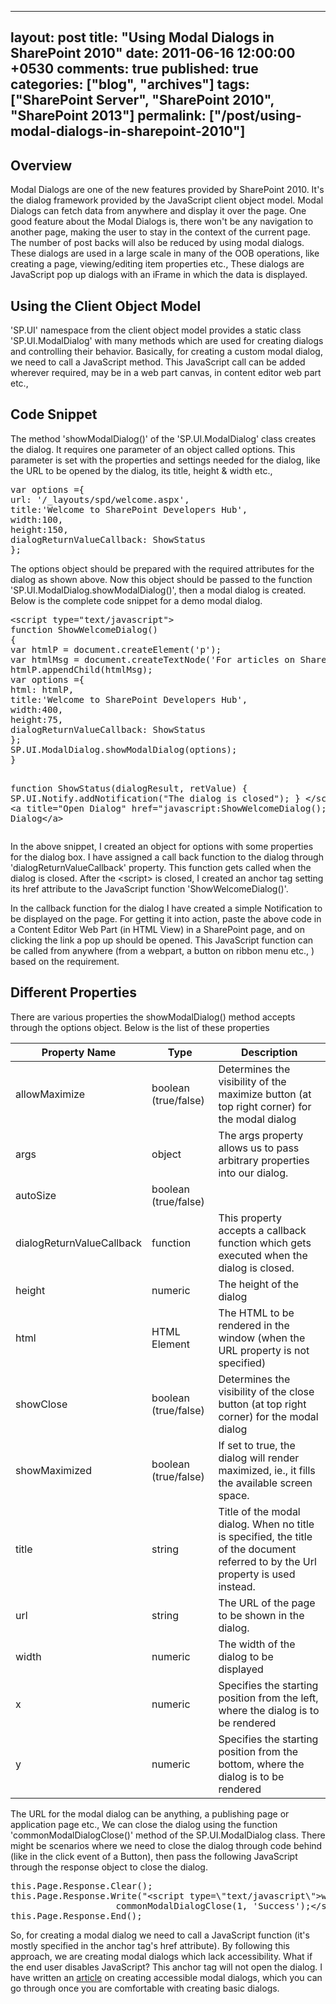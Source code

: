 ---
layout: post
title: "Using Modal Dialogs in SharePoint 2010"
date: 2011-06-16 12:00:00 +0530
comments: true
published: true
categories: ["blog", "archives"]
tags: ["SharePoint Server", "SharePoint 2010", "SharePoint 2013"]
permalink: ["/post/using-modal-dialogs-in-sharepoint-2010"]
  ---
<!-- more -->
<h2>Overview</h2>
<p>Modal Dialogs are one of the new features provided by SharePoint 2010. It's the dialog framework provided by the JavaScript client object model. Modal Dialogs can fetch data from anywhere and display it over the page. One good feature about the Modal Dialogs is, there won't be any navigation to another page, making the user to stay in the context of the current page. The number of post backs will also be reduced by using modal dialogs. These dialogs are used in a large scale in many of the OOB operations, like creating a page, viewing/editing item properties etc., These dialogs are JavaScript pop up dialogs with an iFrame in which the data is displayed.</p>
<h2>Using the Client Object Model</h2>
<p>'SP.UI' namespace from the client object model provides a static class 'SP.UI.ModalDialog' with many methods which are used for creating dialogs and controlling their behavior. Basically, for creating a custom modal dialog, we need to call a JavaScript method. This JavaScript call can be added wherever required, may be in a web part canvas, in content editor web part etc.,</p>
<h2>Code Snippet</h2>
<p>The method 'showModalDialog()' of the 'SP.UI.ModalDialog' class creates the dialog. It requires one parameter of an object called options. This parameter is set with the properties and settings needed for the dialog, like the URL to be opened by the dialog, its title, height &amp; width etc.,</p>
<pre class="brush:js;auto-links:false;toolbar:false" contenteditable="false">var options ={
url: '/_layouts/spd/welcome.aspx',
title:'Welcome to SharePoint Developers Hub',
width:100,
height:150,
dialogReturnValueCallback: ShowStatus
};</pre>
<p>The options object should be prepared with the required attributes for the dialog as shown above. Now this object should be passed to the function 'SP.UI.ModalDialog.showModalDialog()', then a modal dialog is created. Below is the complete code snippet for a demo modal dialog.</p>
<pre class="brush:js;auto-links:false;toolbar:false" contenteditable="false">&lt;script type="text/javascript"&gt;
function ShowWelcomeDialog()
{
var htmlP = document.createElement('p');
var htmlMsg = document.createTextNode('For articles on SharePoint 2010, visit SharePoint Developers Hub - http://www.spdeveloper.co.in');
htmlP.appendChild(htmlMsg);
var options ={
html: htmlP,
title:'Welcome to SharePoint Developers Hub',
width:400,
height:75,
dialogReturnValueCallback: ShowStatus
};
SP.UI.ModalDialog.showModalDialog(options);
}

function ShowStatus(dialogResult, retValue)
{
SP.UI.Notify.addNotification("The dialog is closed");
}
&lt;/script&gt;
&lt;a title="Open Dialog" href="javascript:ShowWelcomeDialog();"&gt;Open Dialog&lt;/a&gt;</pre>
<p>In the above snippet, I created an object for options with some properties for the dialog box. I have assigned a call back function to the dialog through 'dialogReturnValueCallback' property. This function gets called when the dialog is closed. After the &lt;script&gt; is closed, I created an anchor tag setting its href attribute to the JavaScript function 'ShowWelcomeDialog()'.</p>
<p>In the callback function for the dialog I have created a simple Notification to be displayed on the page. For getting it into action, paste the above code in a Content Editor Web Part (in HTML View) in a SharePoint page, and on clicking the link a pop up should be opened. This JavaScript function can be called from anywhere (from a webpart, a button on ribbon menu etc., ) based on the requirement.</p>
<h2>Different Properties</h2>
<p>There are various properties the showModalDialog() method accepts through the options object. Below is the list of these properties</p>
<table>
<thead>
<tr>
<th>Property Name</th>
<th>Type</th>
<th>Description</th>
</tr>
</thead>
<tbody>
<tr>
<td>allowMaximize</td>
<td>boolean (true/false)</td>
<td>Determines the visibility of the maximize button (at top right corner) for the modal dialog</td>
</tr>
<tr>
<td>args</td>
<td>object</td>
<td>The args property allows us to pass arbitrary properties into our dialog.</td>
</tr>
<tr>
<td>autoSize</td>
<td>boolean (true/false)</td>
</tr>
<tr>
<td>dialogReturnValueCallback</td>
<td>function</td>
<td>This property accepts a callback function which gets executed when the dialog is closed.</td>
</tr>
<tr>
<td>height</td>
<td>numeric</td>
<td>The height of the dialog</td>
</tr>
<tr>
<td>html</td>
<td>HTML Element</td>
<td>The HTML to be rendered in the window (when the URL property is not specified)</td>
</tr>
<tr>
<td>showClose</td>
<td>boolean (true/false)</td>
<td>Determines the visibility of the close button (at top right corner) for the modal dialog</td>
</tr>
<tr>
<td>showMaximized</td>
<td>boolean (true/false)</td>
<td>If set to true, the dialog will render maximized, ie., it fills the available screen space.</td>
</tr>
<tr>
<td>title</td>
<td>string</td>
<td>Title of the modal dialog. When no title is specified, the title of the document referred to by the Url property is used instead.</td>
</tr>
<tr>
<td>url</td>
<td>string</td>
<td>The URL of the page to be shown in the dialog.</td>
</tr>
<tr>
<td>width</td>
<td>numeric</td>
<td>The width of the dialog to be displayed</td>
</tr>
<tr>
<td>x</td>
<td>numeric</td>
<td>Specifies the starting position from the left, where the dialog is to be rendered</td>
</tr>
<tr>
<td>y</td>
<td>numeric</td>
<td>Specifies the starting position from the bottom, where the dialog is to be rendered</td>
</tr>
</tbody>
</table>
<p>The URL for the modal dialog can be anything, a publishing page or application page etc., We can close the dialog using the function 'commonModalDialogClose()' method of the SP.UI.ModalDialog class. There might be scenarios where we need to close the dialog through code behind (like in the click event of a Button), then pass the following JavaScript through the response object to close the dialog.</p>
<pre class="brush:js;auto-links:false;toolbar:false" contenteditable="false">this.Page.Response.Clear(); 
this.Page.Response.Write("&lt;script type=\"text/javascript\"&gt;window.frameElement. 
                    commonModalDialogClose(1, 'Success');&lt;/script&gt;"); 
this.Page.Response.End();</pre>
<p>So, for creating a modal dialog we need to call a JavaScript function (it's mostly specified in the anchor tag's href attribute). By following this approach, we are creating modal dialogs which lack accessibility. What if the end user disables JavaScript? This anchor tag will not open the dialog. I have written an <a title="Creating Accessible Modal Dialogs" href="http://spdeveloper.co.in/articles/pages/creating-accessible-modal-dialogs.aspx">article</a> on creating accessible modal dialogs, which you can go through once you are comfortable with creating basic dialogs.</p>
